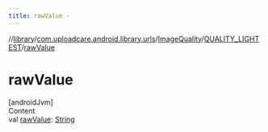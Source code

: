 ```yaml
---
title: rawValue -
---
```

//[library](../../../index.md)/[com.uploadcare.android.library.urls](../../index.md)/[ImageQuality](../index.md)/[QUALITY_LIGHTEST](index.md)/[rawValue](raw-value.md)



# rawValue  
[androidJvm]  
Content  
val [rawValue](raw-value.md): [String](https://kotlinlang.org/api/latest/jvm/stdlib/kotlin/-string/index.html)  



